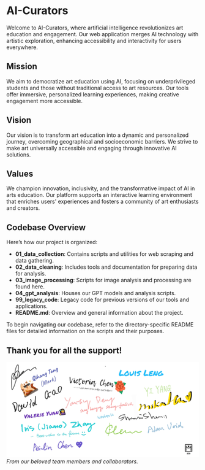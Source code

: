# AI-Curators

Welcome to AI-Curators, where artificial intelligence revolutionizes art education and engagement. Our web application merges AI technology with artistic exploration, enhancing accessibility and interactivity for users everywhere.

## Mission

We aim to democratize art education using AI, focusing on underprivileged students and those without traditional access to art resources. Our tools offer immersive, personalized learning experiences, making creative engagement more accessible.

## Vision

Our vision is to transform art education into a dynamic and personalized journey, overcoming geographical and socioeconomic barriers. We strive to make art universally accessible and engaging through innovative AI solutions.

## Values

We champion innovation, inclusivity, and the transformative impact of AI in arts education. Our platform supports an interactive learning environment that enriches users' experiences and fosters a community of art enthusiasts and creators.

## Codebase Overview

Here’s how our project is organized:

- **01_data_collection**: Contains scripts and utilities for web scraping and data gathering.
- **02_data_cleaning**: Includes tools and documentation for preparing data for analysis.
- **03_image_processing**: Scripts for image analysis and processing are found here.
- **04_gpt_analysis**: Houses our GPT models and analysis scripts.
- **99_legacy_code**: Legacy code for previous versions of our tools and applications.
- **README.md**: Overview and general information about the project.

To begin navigating our codebase, refer to the directory-specific README files for detailed information on the scripts and their purposes.

## Thank you for all the support!

![Signature](signature.png)
*From our beloved team members and collaborators.*